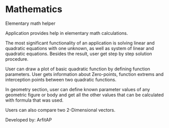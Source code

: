 # Mathematics
Elementary math helper

Application provides help in elementary math calculations.

The most significant functionality of an application is solving linear and quadratic equations with one unknown, as well as system of linear and quadratic equations. Besides the result, user get step by step solution procedure.
  
User can draw a plot of basic quadratic function by defining function parameters. User gets information about Zero-points, function extrems and interception points between two quadratic functions. 

In geometry section, user can define known parameter values of any geometric figure or body and get all the other values that can be calculated with formula that was used. 

Users can also compare two 2-Dimensional vectors.

Developed by: ArfitAP

